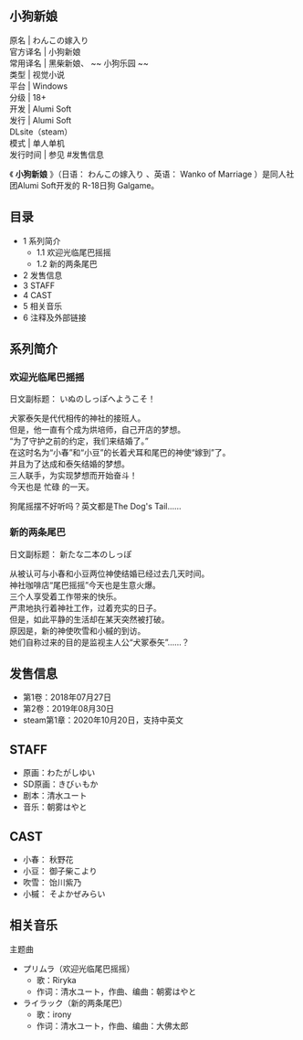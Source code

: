 小狗新娘  
---  
原名  |  わんこの嫁入り   
官方译名  |  小狗新娘   
常用译名  |  黑柴新娘、 ~~ 小狗乐园  ~~  
类型  |  视觉小说   
平台  |  Windows   
分级  |  18+   
开发  |  Alumi Soft   
发行  |  Alumi Soft   
DLsite（steam）  
模式  |  单人单机   
发行时间  |  参见  #发售信息   
  
《 **小狗新娘** 》（日语：  わんこの嫁入り  、英语：  Wanko of Marriage  ）是同人社团Alumi Soft开发的
R-18日狗  Galgame。

##  目录

  * 1  系列简介 
    * 1.1  欢迎光临尾巴摇摇 
    * 1.2  新的两条尾巴 
  * 2  发售信息 
  * 3  STAFF 
  * 4  CAST 
  * 5  相关音乐 
  * 6  注释及外部链接 

##  系列简介

###  欢迎光临尾巴摇摇

日文副标题：  いぬのしっぽへようこそ！

犬冢泰矢是代代相传的神社的接班人。  
但是，他一直有个成为烘培师，自己开店的梦想。  
“为了守护之前的约定，我们来结婚了。”  
在这时名为“小春”和“小豆”的长着犬耳和尾巴的神使“嫁到”了。  
并且为了达成和泰矢结婚的梦想。  
三人联手，为实现梦想而开始奋斗！  
今天也是  忙碌  的一天。

狗尾摇摆不好听吗？英文都是The Dog's Tail……

###  新的两条尾巴

日文副标题：  新たな二本のしっぽ

从被认可与小春和小豆两位神使结婚已经过去几天时间。  
神社咖啡店“尾巴摇摇”今天也是生意火爆。  
三个人享受着工作带来的快乐。  
严肃地执行着神社工作，过着充实的日子。  
但是，如此平静的生活却在某天突然被打破。  
原因是，新的神使吹雪和小槭的到访。  
她们自称过来的目的是监视主人公“犬冢泰矢”……？

##  发售信息

  * 第1卷：2018年07月27日 
  * 第2卷：2019年08月30日 
  * steam第1章：2020年10月20日，支持中英文 

##  STAFF

  * 原画：わたがしゆい 
  * SD原画：きびぃもか 
  * 剧本：清水ユート 
  * 音乐：朝雾はやと 

##  CAST

  * 小春：  秋野花 
  * 小豆：  御子柴こより 
  * 吹雪：  饴川紫乃 
  * 小槭：  そよかぜみらい 

##  相关音乐

主题曲

  * プリムラ（欢迎光临尾巴摇摇） 
    * 歌：Riryka 
    * 作词：清水ユート，作曲、编曲：朝雾はやと 
  * ライラック（新的两条尾巴） 
    * 歌：irony 
    * 作词：清水ユート，作曲、编曲：大佛太郎 